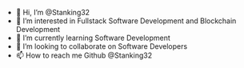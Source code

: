 - 👋 Hi, I’m @Stanking32
- 👀 I’m interested in Fullstack Software Development and Blockchain Development 
- 🌱 I’m currently learning Software Development 
- 💞️ I’m looking to collaborate on Software Developers 
- 📫 How to reach me Github @Stanking32

<!---
Stanking32/Stanking32 is a ✨ special ✨ repository because its `README.md` (this file) appears on your GitHub profile.
You can click the Preview link to take a look at your changes.
--->
